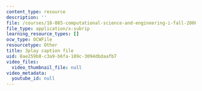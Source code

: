 ```yaml
---
content_type: resource
description: ''
file: /courses/18-085-computational-science-and-engineering-i-fall-2008/8ae259b8c3a9b6fa189c3094dbdaafb7_4B9aIlwEZcQ.srt
file_type: application/x-subrip
learning_resource_types: []
ocw_type: OCWFile
resourcetype: Other
title: 3play caption file
uid: 8ae259b8-c3a9-b6fa-189c-3094dbdaafb7
video_files:
  video_thumbnail_file: null
video_metadata:
  youtube_id: null
---
```

